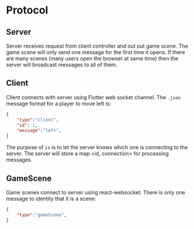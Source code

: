 # Protocol

## Server 

Server receives request from client controller and out put game scene. The game scene will only send one message for the first time it opens. If there are many scenes (many users open the browser at same time) then the server will broadcast messages to all of them.

## Client

Client connects with server using Flutter web socket channel. The `.json` message format for a player to move left is:

```json
{
    "type":"client",
    "id": 1,
    "message":"left",
}
```

The purpose of `is` is to let the server knows which one is connecting to the server. The server will store a map <id, connection> for processing messages.

## GameScene

Game scenes connect to server using react-websocket. There is only one message to identity that it is a scene:

```json
{
    "type":"gameScene",
}
```